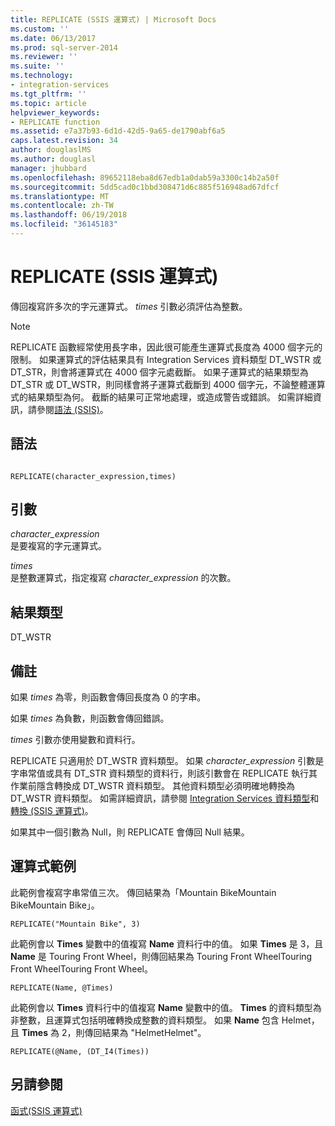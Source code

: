 ```yaml
---
title: REPLICATE (SSIS 運算式) | Microsoft Docs
ms.custom: ''
ms.date: 06/13/2017
ms.prod: sql-server-2014
ms.reviewer: ''
ms.suite: ''
ms.technology:
- integration-services
ms.tgt_pltfrm: ''
ms.topic: article
helpviewer_keywords:
- REPLICATE function
ms.assetid: e7a37b93-6d1d-42d5-9a65-de1790abf6a5
caps.latest.revision: 34
author: douglaslMS
ms.author: douglasl
manager: jhubbard
ms.openlocfilehash: 89652118eba8d67edb1a0dab59a3300c14b2a50f
ms.sourcegitcommit: 5dd5cad0c1bbd308471d6c885f516948ad67dfcf
ms.translationtype: MT
ms.contentlocale: zh-TW
ms.lasthandoff: 06/19/2018
ms.locfileid: "36145183"
---
```

# <a name="replicate-ssis-expression"></a>REPLICATE (SSIS 運算式)
  傳回複寫許多次的字元運算式。 *times* 引數必須評估為整數。  
  
> [!NOTE]  
>  REPLICATE 函數經常使用長字串，因此很可能產生運算式長度為 4000 個字元的限制。 如果運算式的評估結果具有 Integration Services 資料類型 DT_WSTR 或 DT_STR，則會將運算式在 4000 個字元處截斷。 如果子運算式的結果類型為 DT_STR 或 DT_WSTR，則同樣會將子運算式截斷到 4000 個字元，不論整體運算式的結果類型為何。 截斷的結果可正常地處理，或造成警告或錯誤。 如需詳細資訊，請參閱[語法 &#40;SSIS&#41;](syntax-ssis.md)。  
  
## <a name="syntax"></a>語法  
  
```  
  
REPLICATE(character_expression,times)  
```  
  
## <a name="arguments"></a>引數  
 *character_expression*  
 是要複寫的字元運算式。  
  
 *times*  
 是整數運算式，指定複寫 *character_expression* 的次數。  
  
## <a name="result-types"></a>結果類型  
 DT_WSTR  
  
## <a name="remarks"></a>備註  
 如果 *times* 為零，則函數會傳回長度為 0 的字串。  
  
 如果 *times* 為負數，則函數會傳回錯誤。  
  
 *times* 引數亦使用變數和資料行。  
  
 REPLICATE 只適用於 DT_WSTR 資料類型。 如果 *character_expression* 引數是字串常值或具有 DT_STR 資料類型的資料行，則該引數會在 REPLICATE 執行其作業前隱含轉換成 DT_WSTR 資料類型。 其他資料類型必須明確地轉換為 DT_WSTR 資料類型。 如需詳細資訊，請參閱 [Integration Services 資料類型](../data-flow/integration-services-data-types.md)和[轉換 &#40;SSIS 運算式&#41;](cast-ssis-expression.md)。  
  
 如果其中一個引數為 Null，則 REPLICATE 會傳回 Null 結果。  
  
## <a name="expression-examples"></a>運算式範例  
 此範例會複寫字串常值三次。 傳回結果為「Mountain BikeMountain BikeMountain Bike」。  
  
```  
REPLICATE("Mountain Bike", 3)  
```  
  
 此範例會以 **Times** 變數中的值複寫 **Name** 資料行中的值。 如果 **Times** 是 3，且 **Name** 是 Touring Front Wheel，則傳回結果為 Touring Front WheelTouring Front WheelTouring Front Wheel。  
  
```  
REPLICATE(Name, @Times)  
```  
  
 此範例會以 **Times** 資料行中的值複寫 **Name** 變數中的值。 **Times** 的資料類型為非整數，且運算式包括明確轉換成整數的資料類型。 如果 **Name** 包含 Helmet，且 **Times** 為 2，則傳回結果為 "HelmetHelmet"。  
  
```  
REPLICATE(@Name, (DT_I4(Times))  
```  
  
## <a name="see-also"></a>另請參閱  
 [函式&#40;SSIS 運算式&#41;](functions-ssis-expression.md)  
  
  